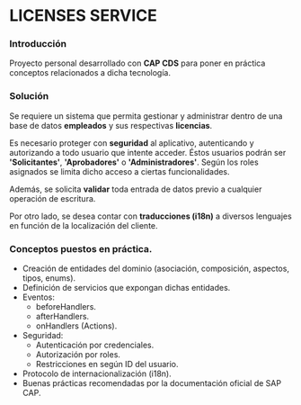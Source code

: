 # LICENSES SERVICE

### Introducción
Proyecto personal desarrollado con **CAP CDS** para poner en práctica conceptos relacionados a dicha tecnología.

### Solución
Se requiere un sistema que permita gestionar y administrar dentro de una base de datos **empleados** y sus respectivas **licencias**. 

Es necesario proteger con **seguridad** al aplicativo, autenticando y autorizando a todo usuario que intente acceder. Éstos usuarios podrán ser **'Solicitantes'**, **'Aprobadores'** o **'Administradores'**. Según los roles asignados se limita dicho acceso a ciertas funcionalidades. 

Además, se solicita **validar** toda entrada de datos previo a cualquier operación de escritura.

Por otro lado, se desea contar con **traducciones (i18n)** a diversos lenguajes en función de la localización del cliente.

### Conceptos puestos en práctica.
- Creación de entidades del dominio (asociación, composición, aspectos, tipos, enums).
- Definición de servicios que expongan dichas entidades.
- Eventos:
    - beforeHandlers.
    - afterHandlers.
    - onHandlers (Actions).
- Seguridad:
   - Autenticación por credenciales.
   - Autorización por roles.
   - Restricciones en según ID del usuario.
- Protocolo de internacionalización (i18n).
 - Buenas prácticas recomendadas por la documentación oficial de SAP CAP.
